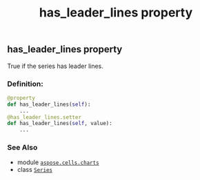 ﻿---
title: has_leader_lines property
second_title: Aspose.Cells for Python via .NET API References
description: 
type: docs
weight: 210
url: /aspose.cells.charts/series/has_leader_lines/
is_root: false
---

## has_leader_lines property


True if the series has leader lines.
### Definition:
```python
@property
def has_leader_lines(self):
    ...
@has_leader_lines.setter
def has_leader_lines(self, value):
    ...
```

### See Also
* module [`aspose.cells.charts`](../../)
* class [`Series`](/cells/python-net/aspose.cells.charts/series)

